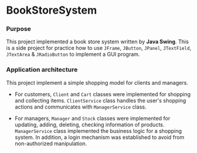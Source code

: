 # BookStoreSystem

### Purpose

This project implemented a book store system written by **Java Swing**. This is a side project for practice how to use `JFrame`, `JButton`, `JPanel`, `JTextField`, `JTextArea` & `JRadioButton` to implement a GUI program.

### Application architecture

This project implement a simple shopping model for clients and managers.

- For customers, `Client` and `Cart` classes were implemented for shopping and collecting items. 
  `ClientService` class handles the user's shopping actions and communicates with `ManagerService` class.

- For managers,  `Manager` and `Stock` classes were implemented for updating, adding, deleting, checking information of products.
  `ManagerService` class implemented the business logic for a shopping system. In addition, a login mechanism was established to avoid   from non-authorized manipulation.
